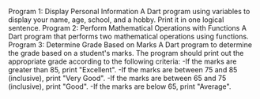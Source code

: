 Program 1: Display Personal Information A Dart program using variables to display your name, age, school, and a hobby. Print it in one logical sentence.
Program 2: Perform Mathematical Operations with Functions A Dart program that performs two mathematical operations using functions.
Program 3: Determine Grade Based on Marks A Dart program to determine the grade based on a student's marks. The program should print out the appropriate grade according to the following criteria: -If the marks are greater than 85, print "Excellent". -If the marks are between 75 and 85 (inclusive), print "Very Good". -If the marks are between 65 and 75 (inclusive), print "Good". -If the marks are below 65, print "Average".